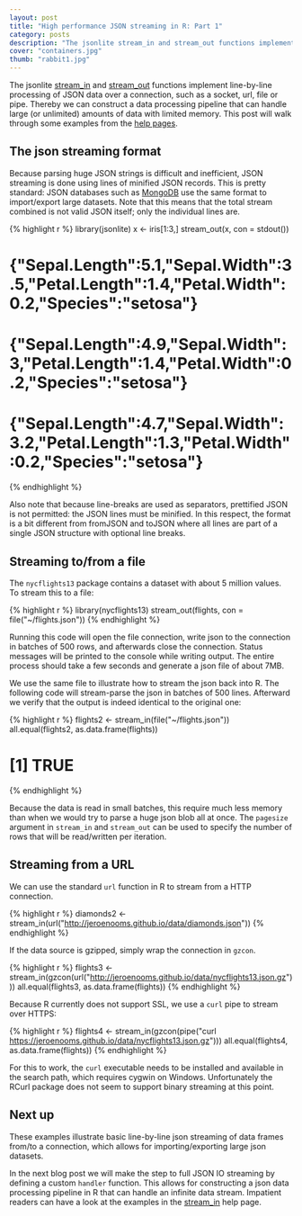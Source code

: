 ```yaml
---
layout: post
title: "High performance JSON streaming in R: Part 1"
category: posts
description: "The jsonlite stream_in and stream_out functions implement line-by-line processing of JSON data over a connection, such as a socket, url, file or pipe. This allows for processing unlimited amounts of data with limited memory. "
cover: "containers.jpg"
thumb: "rabbit1.jpg"
---
```


The jsonlite [stream_in](http://demo.ocpu.io/jsonlite/man/stream_in/html) and [stream_out](http://demo.ocpu.io/jsonlite/man/stream_in/html) functions implement line-by-line processing of JSON data over a connection, such as a socket, url, file or pipe. Thereby we can construct a data processing pipeline that can handle large (or unlimited) amounts of data with limited memory. This post will walk through some examples from the [help pages](http://demo.ocpu.io/jsonlite/man/stream_in/html).

## The json streaming format

Because parsing huge JSON strings is difficult and inefficient, JSON streaming is done using lines of minified JSON records. This is pretty standard: JSON databases such as [MongoDB](http://docs.mongodb.org/manual/reference/program/mongoexport/#cmdoption--query) use the same format to import/export large datasets. Note that this means that the total stream combined is not valid JSON itself; only the individual lines are.

{% highlight r %}
library(jsonlite)
x <- iris[1:3,]
stream_out(x, con = stdout())
# {"Sepal.Length":5.1,"Sepal.Width":3.5,"Petal.Length":1.4,"Petal.Width":0.2,"Species":"setosa"}
# {"Sepal.Length":4.9,"Sepal.Width":3,"Petal.Length":1.4,"Petal.Width":0.2,"Species":"setosa"}
# {"Sepal.Length":4.7,"Sepal.Width":3.2,"Petal.Length":1.3,"Petal.Width":0.2,"Species":"setosa"}
{% endhighlight %}

Also note that because line-breaks are used as separators, prettified JSON is not permitted: the JSON lines must be minified. In this respect, the format is a bit different from fromJSON and toJSON where all lines are part of a single JSON structure with optional line breaks.

## Streaming to/from a file

The `nycflights13` package contains a dataset with about 5 million values. To stream this to a file:

{% highlight r %}
library(nycflights13)
stream_out(flights, con = file("~/flights.json"))
{% endhighlight %}

Running this code will open the file connection, write json to the connection in batches of 500 rows, and afterwards close the connection. Status messages will be printed to the console while writing output. The entire process should take a few seconds and generate a json file of about 7MB.

We use the same file to illustrate how to stream the json back into R. The following code will stream-parse the json in batches of 500 lines. Afterward we verify that the output is indeed identical to the original one:

{% highlight r %}
flights2 <- stream_in(file("~/flights.json"))
all.equal(flights2, as.data.frame(flights))
# [1] TRUE
{% endhighlight %}

Because the data is read in small batches, this require much less memory than when we would try to parse a huge json blob all at once. The `pagesize` argument in `stream_in` and `stream_out` can be used to specify the number of rows that will be read/written per iteration.

## Streaming from a URL

We can use the standard `url` function in R to stream from a HTTP connection.

{% highlight r %}
diamonds2 <- stream_in(url("http://jeroenooms.github.io/data/diamonds.json"))
{% endhighlight %}

If the data source is gzipped, simply wrap the connection in `gzcon`.

{% highlight r %}
flights3 <- stream_in(gzcon(url("http://jeroenooms.github.io/data/nycflights13.json.gz")))
all.equal(flights3, as.data.frame(flights))
{% endhighlight %}

Because R currently does not support SSL, we use a `curl` pipe to stream over HTTPS:

{% highlight r %}
flights4 <- stream_in(gzcon(pipe("curl https://jeroenooms.github.io/data/nycflights13.json.gz")))
all.equal(flights4, as.data.frame(flights))
{% endhighlight %}

For this to work, the `curl` executable needs to be installed and available in the search path, which requires cygwin on Windows. Unfortunately the RCurl package does not seem to support binary streaming at this point.

## Next up

These examples illustrate basic line-by-line json streaming of data frames from/to a connection, which allows for importing/exporting large json datasets.

In the next blog post we will make the step to full JSON IO streaming by defining a custom `handler` function. This allows for constructing a json data processing pipeline in R that can handle an infinite data stream. Impatient readers can have a look at the examples in the [stream_in](http://demo.ocpu.io/jsonlite/man/stream_in/html) help page.

